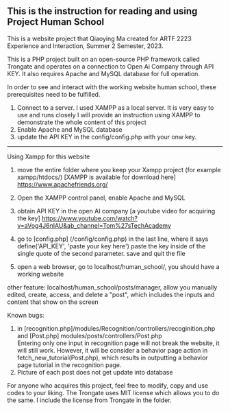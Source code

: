 
## This is the instruction for reading and using Project Human School ##

This is a website project that Qiaoying Ma created for ARTF 2223 Experience and Interaction, Summer 2 Semester, 2023.

This is a PHP project built on an open-source PHP framework called Trongate and operates on a connection to Open Ai Company through API KEY. It also requires Apache and MySQL database for full operation.

 
In order to see and interact with the working website human school, these prerequisites need to be fulfilled.

1. Connect to a server. I used XAMPP as a local server. It is very easy to use and runs closely
I will provide an instruction using XAMPP to demonstrate the whole content of this project 
2. Enable Apache and MySQL database
3. update the API KEY in the config/config.php with your onw key.

***
Using Xampp for this website
1. move the entire folder where you keep your Xampp project 
(for example xampp/htdocs/)
[XAMPP is available for download here] https://www.apachefriends.org/
1. Open the XAMPP control panel, enable Apache and MySQL

2. obtain API KEY in the open AI company
[a youtube video for acquiring the key] https://www.youtube.com/watch?v=aVog4J6nIAU&ab_channel=Tom%27sTechAcademy
3. go to [config.php] (/config/config.php)
in the last line, where it says define('API_KEY', 'paste your key here')
paste the  key inside of the single quote of the second parameter.
save and quit the file
4. open a web browser, go to localhost/human_school/, you should have a working website


other feature:
localhost/human_school/posts/manager, allow you manually edited, create, access, and delete a "post", which includes the inputs and content that show on the screen

Known bugs:<br>
1. in [recognition.php]/modules/Recognition/controllers/recoginition.php
 and [Post.php] modules/posts/controllers/Post.php <br>
Entering only one input in recognition page will not break the website, it will still work. However, it will be consider a behavior page action in fetch_new_tutorial(Post.php), which results in outputting a behavior page tutorial in the recognition page.
2. Picture of each post does not get update into database

For anyone who acquires this project, feel free to modify, copy and use codes to your liking. The Trongate uses MIT license which allows you to do the same. I include the license from Trongate in the folder.

